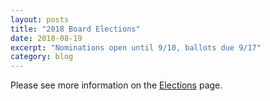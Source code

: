 ```yaml
---
layout: posts
title: "2018 Board Elections"
date: 2018-08-19
excerpt: "Nominations open until 9/10, ballots due 9/17"
category: blog
---
```

Please see more information on the [Elections](/elections) page.